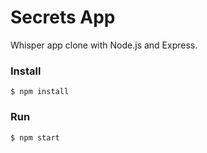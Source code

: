 # Secrets App

Whisper app clone with Node.js and Express.

### Install

    $ npm install

### Run

    $ npm start
